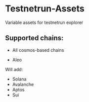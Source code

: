# Testnetrun-Assets
Variable assets for testnetrun explorer

## Supported chains: 

- All cosmos-based chains

- Aleo

Will add: 

- Solana
- Avalanche 
- Aptos
- Sui
